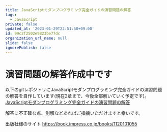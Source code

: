 ```yaml
---
title: JavaScriptモダンプログラミング完全ガイドの演習問題の解答
tags:
  - JavaScript
private: false
updated_at: '2023-01-29T22:51:50+09:00'
id: 99c2f2502e9823be77dc
organization_url_name: null
slide: false
ignorePublish: false
---
```


# 演習問題の解答作成中です
以下のgitレポジトリにJavaScriptモダンプログラミング完全ガイドの演習問題の解答を自作しています(現在2章まで、今後全部解いていく予定です)。
[JavaScriptモダンプログラミング完全ガイドの演習問題の解答](https://github.com/sobatha/modern_javascript_solutions)


 
解答に不正確な点、別解などあればご指摘いただけますと幸いです。

出版社様のサイト https://book.impress.co.jp/books/1120101055
